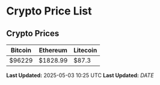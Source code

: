 # Crypto Price List

## Crypto Prices
| Bitcoin | Ethereum | Litecoin |
| ------- | -------- | -------- |
| $96229 | $1828.99 | $87.3 |
**Last Updated:** 2025-05-03 10:25 UTC
**Last Updated:** $DATE$
